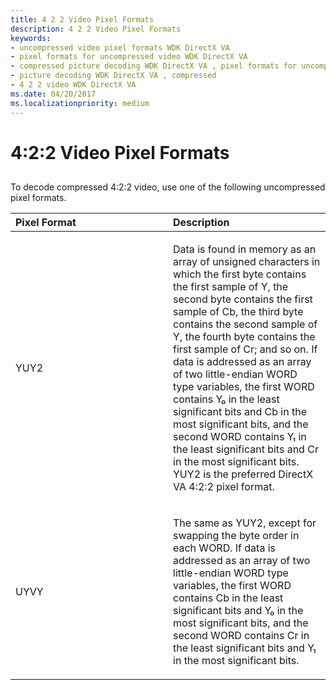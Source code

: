 ```yaml
---
title: 4 2 2 Video Pixel Formats
description: 4 2 2 Video Pixel Formats
keywords:
- uncompressed video pixel formats WDK DirectX VA
- pixel formats for uncompressed video WDK DirectX VA
- compressed picture decoding WDK DirectX VA , pixel formats for uncompressed video
- picture decoding WDK DirectX VA , compressed
- 4 2 2 video WDK DirectX VA
ms.date: 04/20/2017
ms.localizationpriority: medium
---
```


# 4:2:2 Video Pixel Formats


## <span id="ddk_4_2_2_video_pixel_formats_gg"></span><span id="DDK_4_2_2_VIDEO_PIXEL_FORMATS_GG"></span>


To decode compressed 4:2:2 video, use one of the following uncompressed pixel formats.

<table>
<colgroup>
<col width="50%" />
<col width="50%" />
</colgroup>
<thead>
<tr class="header">
<th align="left">Pixel Format</th>
<th align="left">Description</th>
</tr>
</thead>
<tbody>
<tr class="odd">
<td align="left"><p>YUY2</p></td>
<td align="left"><p>Data is found in memory as an array of unsigned characters in which the first byte contains the first sample of Y, the second byte contains the first sample of Cb, the third byte contains the second sample of Y, the fourth byte contains the first sample of Cr; and so on. If data is addressed as an array of two little-endian WORD type variables, the first WORD contains Y₀ in the least significant bits and Cb in the most significant bits, and the second WORD contains Y₁ in the least significant bits and Cr in the most significant bits. YUY2 is the preferred DirectX VA 4:2:2 pixel format.</p></td>
</tr>
<tr class="even">
<td align="left"><p>UYVY</p></td>
<td align="left"><p>The same as YUY2, except for swapping the byte order in each WORD. If data is addressed as an array of two little-endian WORD type variables, the first WORD contains Cb in the least significant bits and Y₀ in the most significant bits, and the second WORD contains Cr in the least significant bits and Y₁ in the most significant bits.</p></td>
</tr>
</tbody>
</table>

 

 

 





